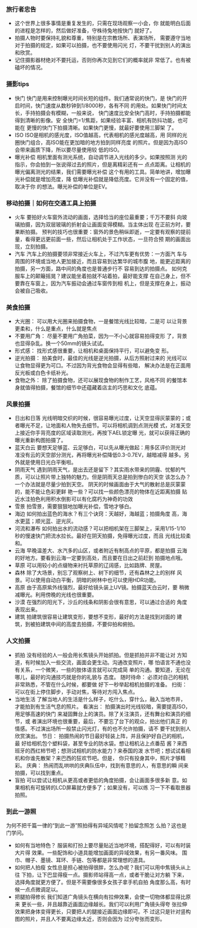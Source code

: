 ### 旅行者忠告
* 这个世界上很多事情是重复发生的，只需在现场观察一小会，你
就能明白后面的进程是怎样的，然后做好准备，守株待兔地按快门
就好了。
* 拍摄人物时要保持礼貌和尊重，特别是在宗教场所、表演场所，
需要遵守当地对于拍摄的规定，如果可以拍摄，也不要使用闪光
灯，不要干扰到别人的演出和欣赏。
* 记住摄影器材绝对不要托运，否则你再次见到它们的概率就非
常低了。也有被磕坏的情况。
### 摄影tips
* 快门
快门是用来控制曝光时间长短的组件。我们通常说的快门，是
快门的开启时间，快门速度从数秒钟到1/8000秒，各有不同
的用处。如果快门时间太长，手持拍摄会有模糊，一般来说，
快门速度比安全快门高时，手持拍摄都能得到清晰的影像。安
全快门=1/焦距，如果经验丰富、相机有防抖功能，也可能在
更慢的快门下拍摄清晰。如果快门更慢，就最好要使用三脚架
了。
* ISO
ISO是相机的感光度，ISO值越高，代表相机的感光度越高，用
同样的光圈快门组合，高ISO能在更加暗的地方拍到同样亮度
的照片。但是因为高ISO会带来画质下降，所以要尽量使用较
低的ISO。
* 曝光补偿
相机里面有测光系统，自动调节进入光线的多少。如果按照测
光的指示，你会拍到一张说得过去的照片，但是离精彩还有一
点点距离。让相机的曝光偏离测光的结果，我们需要曝光补偿
这个有用的工具。简单地讲，增加曝光补偿就是增加亮度，降
低曝光补偿就是降低亮度。它并没有一个固定的值，取决于你
的想法。曝光补偿的单位是EV。
### 移动拍摄｜如何在交通工具上拍摄
* 火车
要拍好火车窗外流动的画面，选择恰当的座位最重要；千万不要斜
向玻璃拍摄，因为双层玻璃的折射会让画面变得模糊。当主体出现
在正前方时，要果断拍摄。
预判的技巧也很重要：窗外的景色稍纵即逝，一定要有观察的提前
量，看得更远更前面一些，然后让相机处于工作状态，一旦符合预
期的画面出现，立刻拍摄。
* 汽车
汽车上的拍摄要领非常接近火车上，不过汽车更有优势：一方面汽
车与周围的环境或当地人更加接近，而且容易到达繁华的城市腹
地，能更近距离的拍摄，另一方面，路中间的角度也是普通步行不
容易到达的拍摄点。
如何克服车上的颠簸摇晃？建议能坐着拍就不站着拍，最好能支撑
在自己身上，但不要靠在车窗上，因为汽车振动会通过车窗传到相
机上，但是支撑在身上，振动会被自己吸收。
### 美食拍摄
* 大光圈： 可以用大光圈来拍摄食物，一是餐馆光线比较暗，二是可
以让背景更柔和，什么是重点，什么就是焦点
* 不要用广角： 尽量不要用广角拍菜，因为一不小心就容易拍得变形
了，背景也显得杂乱。换一个50mm的镜头试试。
* 形式感： 找形式感很重要，让相机和桌面保持平行，可以避免变
形。
* 逆光拍摄： 拍美食时，最佳的光线是逆光拍摄，从后方照射过来的
光线可以让食物显得更为可口。不过因为背光食物会显得有些暗，
解决办法是在正面用反光板或白色卡纸补光。
* 食物之外： 除了拍摄食物，还可以展现食物的制作工艺，风格不同
的餐馆本身就值得拍摄，餐馆的细节中还蕴藏着店主的巧思和文化
底蕴。
### 风景拍摄
* 日出和日落
光线明暗交织的时候，很容易曝光过度，让天空显得灰蒙蒙的；或
者曝光不足，让地面和人物失去细节。可以将相机调到点测光模
式，对准天空上接近你手背亮度的区域读取测光，再按下AEL锁定曝
光，就可以获得正确的曝光重新构图拍摄了。
* 蓝天白云
要想天足够蓝、云足够白，可以先从曝光做起：用多区评价测光对
准没有云的天空部分测光，再将曝光补偿降低0.3-0.7EV，越暗减得
越多。另外就是使用日光白平衡啦。
* 阴雨天气
遇到阴雨天气，是出去还是留下？其实雨水带来的阴霾、忧郁的气
质，可以让照片带上独特的魅力。但是阴雨天总是拍到惨白的天空
该怎么办？一个办法就是尽量少拍到天空。
阴天的时候画面由于大气的散射总是灰蒙蒙的，能不能让色彩更鲜
艳一些？可以找一些颜色漂亮的物体在近距离拍摄
贴近水洼拍色利用积水倒影可以有化腐朽为神奇的功效
* 雪景
拍雪景，需要狠狠地加曝光补偿，雪地才够白。
* 海边
如何拍出蓝色的海水？有三个诀窍：天越好，海越蓝；拍摄角度
高，海水更蓝；顺光蓝、逆光灰。
* 河流和瀑布
如何拍出水的流动感？可以把相机架在三脚架上，采用1/15-1/10
秒的慢速快门把流水拉长。最好在阴天拍摄，免得曝光过度，而且
光线比较柔和。
* 云海
早晚温差大、水汽多的山区，或者附近有制高点的平原，都是拍摄
云海的好地方。要看到云海一定要到高处，而且要在日出之前赶到
拍摄地点哦。
* 草原
可以用较小的点缀物来衬托草原的辽阔感，比如路牌、房屋。
* 森林
除了大场景，别忘了观察树上、树下的细节，还有森林之上的别样
风景。可以使用自动白平衡，阴暗的树林中也可以使用HDR功能。
* 高原
由于高原紫外线强烈，最好给镜头装上UV镜。拍摄蓝天白云时，要
稍微减曝光。利用傍晚的光线也很重要。
* 沙漠
在强烈的阳光下，沙丘的线条和阴影会很有意思，可以通过合适的
角度表现出来。
* 建筑
拍建筑很容易让建筑变形，要想不变形，最好的方法是找到对面的
建筑，到被拍建筑中间的高度去拍摄，不要仰拍和俯拍。
### 人文拍摄
* 抓拍
没有经验的人一般会用长焦镜头开始抓拍。但是抓拍并非不能让对
方知道，有时候加入一些交流，画面会更生动。沟通改变照片，哪
怕语言不通也没有关系，一个微笑，一些的肢体语言就可以完成简
单的沟通。要知道，无论在哪儿，最好的沟通技巧就是你的礼貌与
态度。
随时待命： 必须对自己的相机非常熟悉，不管在什么时候，都要做
好下一秒举起相机拍摄的准备。
扫街： 可以在街上停住脚步，手动对焦，等待对方闯入焦点。
* 当地生活
了解当地人的生活是什么样子，吃什么，穿什么，融入当地市井，
才能拍到有生活气息的照片。
看演出： 拍摄演出时光线较暗，需要提高ISO，用足够高速的快门
来凝固舞台上的演员。除了关注演员，还有舞台和演员的细节，或
者演出环境也很重要，最后，不要忘了台下的观众，拍出他们真正
的情感。不过演出场所一般禁止闪光灯，有的也不允许拍摄，请不
要干扰到别人欣赏演出。
节日： 拍摄热闹的节日最好轻装上阵，并且保护好自己的相机，最
好给相机包个塑料袋，甚至专业的防水袋。想让相机沾上点番茄
酱？来西班牙的西红柿节吧；想测试相机的防水能力？来泰国的泼
水节吧；想试试看相机和你谁先散架？来巴西的狂欢节吧。但是，
你只有投身其中，照片才够精彩。
庆典： 热闹而乱哄哄的庆典队伍中，找到有意思的人，有意思的瞬
间来拍摄，可以找到重点。
* 盲拍
可以尝试让相机从更高或者更低的角度拍摄，会让画面多很多新
意。如果相机有可旋转的LCD屏幕就方便多了；如果没有，可以练
习一下不看取景器拍照。
### 到此一游照
为何不把千篇一律的“到此一游”照拍得有异域风情呢？拍留念照怎
么拍？这也是门学问。
* 如何有当地特色？
服装和打扮上要尽量贴近当地环境，搭配得好，可以有时装大片得
效果。一些配饰和小道具能增加画面的异域效果，有另一番风味。
围巾、帽子、墨镜、耳环、手链、包等都是非常理想的道具。
* 如何把人拍瘦
女性总是担心被拍得很胖，怎么办呢？我们可以用中焦镜头从上往
下拍，让下巴显得瘦一点。摄影师站得高一点，或者干脆让对方躺
下来，选择角度就更方便了。但是不需要像很多女孩子拿手机自拍
角度那么高，有时候一点点微调足以。
* 把腿拍得修长
我们知道广角镜头在横向有拉伸效果，会使一切物体都显得比原来
更长一些，并且越靠近画面边缘越长。我们可以利用广角镜头得夸
张拉伸效果把身体变得更长，只要把人的腿接近画面边缘即可。不
过这只是针对竖构图的照片，并且人不要离边缘太近，否则会因为
过分夸张而变形。

